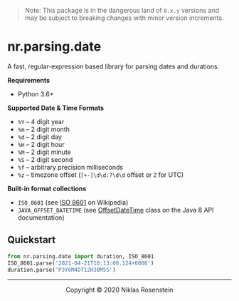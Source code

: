
> Note: This package is in the dangerous land of `0.x.y` versions and may be subject to breaking
> changes with minor version increments.

# nr.parsing.date

A fast, regular-expression based library for parsing dates and durations.

__Requirements__

* Python 3.6+

__Supported Date & Time Formats__

- `%Y` &ndash; 4 digit year
- `%m` &ndash; 2 digit month
- `%d` &ndash; 2 digit day
- `%H` &ndash; 2 digit hour
- `%M` &ndash; 2 digit minute
- `%S` &ndash; 2 digit second
- `%f` &ndash; arbitrary precision milliseconds
- `%z` &ndash; timezone offset (`[+-]\d\d:?\d\d` offset or `Z` for UTC)

__Built-in format collections__

* `ISO_8601` (see [ISO 8601](https://en.wikipedia.org/wiki/ISO_8601) on Wikipedia)
* `JAVA_OFFSET_DATETIME` (see [OffsetDateTime](https://docs.oracle.com/javase/8/docs/api/java/time/OffsetDateTime.html) class on the Java 8 API documentation)

## Quickstart

```python
from nr.parsing.date import duration, ISO_8601
ISO_8601.parse('2021-04-21T10:13:00.124+0000')
duration.parse('P3Y6M4DT12H30M5S')
```

---

<p align="center">Copyright &copy; 2020 Niklas Rosenstein</p>
